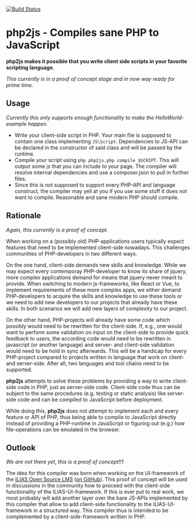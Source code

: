[![Build Status](https://api.travis-ci.com/lechimp-p/php2js.svg?branch=master)](https://travis-ci.com/lechimp-p/php2js)

# php2js - Compiles sane PHP to JavaScript

**php2js makes it possible that you write client side scripts in your favorite
scripting language.**

*This currently is in a proof of concept stage and in now way ready for prime time.*

## Usage

*Currently this only supports enough functionality to make the HelloWorld-example
happen.*

* Write your client-side script in PHP. Your main file is supposed to contain one
class implementing `JS\Script`. Dependencies to JS-API can be declared in the
constructor of said class and will be passed by the runtime.
* Compile your script using `php php2js.php compile $SCRIPT`. This will output some
js that you can include to your page. The compiler will resolve internal dependencies
and use a composer.json to pull in further files.
* Since this is not supposed to support every PHP-API and language construct, the
compiler may yell at you if you use some stuff it does not want to compile. Reasonable
and sane modern PHP should compile.

## Rationale

*Again, this currently is a proof of concept.*

When working on a (possibly old) PHP-applications users typically expect features
that need to be implemented client-side nowadays. This challenges communities of
PHP-developers in two different ways.

On the one hand, client-side demands new skills and knowledge. While we may expect
every contemporay PHP-developer to know its share of jquery, more complex applications
demand for means that jquery never meant to provide. When switching to modern
js-frameworks, like React or Vue, to implement requirements of these more complex
apps, we either demand PHP-developers to acquire the skills and knowledge to use
these tools or we need to add new developers to our projects that already have
these skills. In both scenarios we will add new layers of complexity to our
project.

On the other hand, PHP-projects will already have some code which possibly would
need to be rewritten for the client-side. If, e.g., one would want to perform
some validation on input on the client-side to provide quick feedback to users,
the according code would need to be rewritten in javascript (or another language)
and server- and client-side validation would need to be hold in sync afterwards.
This will be a handicap for every PHP-project compared to projects written in
language that work on client- and server-side. After all, two languages and tool
chains need to be supported.

**php2js** attempts to solve these problems by providing a way to write client-side
code in PHP, just as server-side code. Client-side code thus can be subject to
the same procedures (e.g. testing or static analysis) like server-side code and
can be compiled to JavaScript before deployment.

While doing this, **php2js** does not attempt to implement each and every feature
or API of PHP, thus being able to compile to JavaScript directly instead of
providing a PHP-runtime in JavaScript or figuring out (e.g.) how file-operations
can be emulated in the browser.

## Outlook

*We are not there yet, this is a proof of concept!!1*

The idea for this compiler was born when working on the UI-framework of the
[ILIAS Open Source LMS](https://www.ilias.de) ([on GitHub](https://www.github.com/ILIAS-eLearning/ILIAS")).
This proof of concept will be used in discussions in the community how to proceed
with the client-side functionality of the ILIAS-UI-framework. If this is ever put
to real work, we most probably will add another layer over the bare JS-APIs
implemented by this compiler that allow to add client-side functionality to the
ILIAS-UI-framework in a structured way. This compiler thus is intended to be
complemented by a client-side-framework written in PHP.
